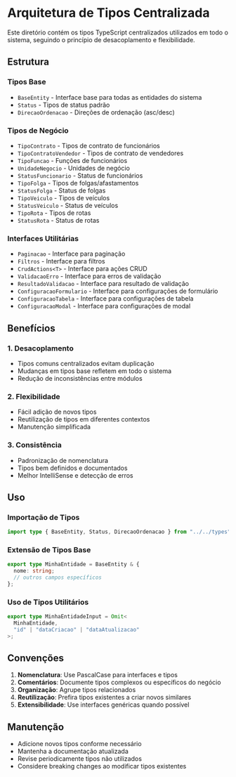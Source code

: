 # Arquitetura de Tipos Centralizada

Este diretório contém os tipos TypeScript centralizados utilizados em todo o sistema, seguindo o princípio de desacoplamento e flexibilidade.

## Estrutura

### Tipos Base

- `BaseEntity` - Interface base para todas as entidades do sistema
- `Status` - Tipos de status padrão
- `DirecaoOrdenacao` - Direções de ordenação (asc/desc)

### Tipos de Negócio

- `TipoContrato` - Tipos de contrato de funcionários
- `TipoContratoVendedor` - Tipos de contrato de vendedores
- `TipoFuncao` - Funções de funcionários
- `UnidadeNegocio` - Unidades de negócio
- `StatusFuncionario` - Status de funcionários
- `TipoFolga` - Tipos de folgas/afastamentos
- `StatusFolga` - Status de folgas
- `TipoVeiculo` - Tipos de veículos
- `StatusVeiculo` - Status de veículos
- `TipoRota` - Tipos de rotas
- `StatusRota` - Status de rotas

### Interfaces Utilitárias

- `Paginacao` - Interface para paginação
- `Filtros` - Interface para filtros
- `CrudActions<T>` - Interface para ações CRUD
- `ValidacaoErro` - Interface para erros de validação
- `ResultadoValidacao` - Interface para resultado de validação
- `ConfiguracaoFormulario` - Interface para configurações de formulário
- `ConfiguracaoTabela` - Interface para configurações de tabela
- `ConfiguracaoModal` - Interface para configurações de modal

## Benefícios

### 1. Desacoplamento

- Tipos comuns centralizados evitam duplicação
- Mudanças em tipos base refletem em todo o sistema
- Redução de inconsistências entre módulos

### 2. Flexibilidade

- Fácil adição de novos tipos
- Reutilização de tipos em diferentes contextos
- Manutenção simplificada

### 3. Consistência

- Padronização de nomenclatura
- Tipos bem definidos e documentados
- Melhor IntelliSense e detecção de erros

## Uso

### Importação de Tipos

```typescript
import type { BaseEntity, Status, DirecaoOrdenacao } from "../../types";
```

### Extensão de Tipos Base

```typescript
export type MinhaEntidade = BaseEntity & {
  nome: string;
  // outros campos específicos
};
```

### Uso de Tipos Utilitários

```typescript
export type MinhaEntidadeInput = Omit<
  MinhaEntidade,
  "id" | "dataCriacao" | "dataAtualizacao"
>;
```

## Convenções

1. **Nomenclatura**: Use PascalCase para interfaces e tipos
2. **Comentários**: Documente tipos complexos ou específicos do negócio
3. **Organização**: Agrupe tipos relacionados
4. **Reutilização**: Prefira tipos existentes a criar novos similares
5. **Extensibilidade**: Use interfaces genéricas quando possível

## Manutenção

- Adicione novos tipos conforme necessário
- Mantenha a documentação atualizada
- Revise periodicamente tipos não utilizados
- Considere breaking changes ao modificar tipos existentes
